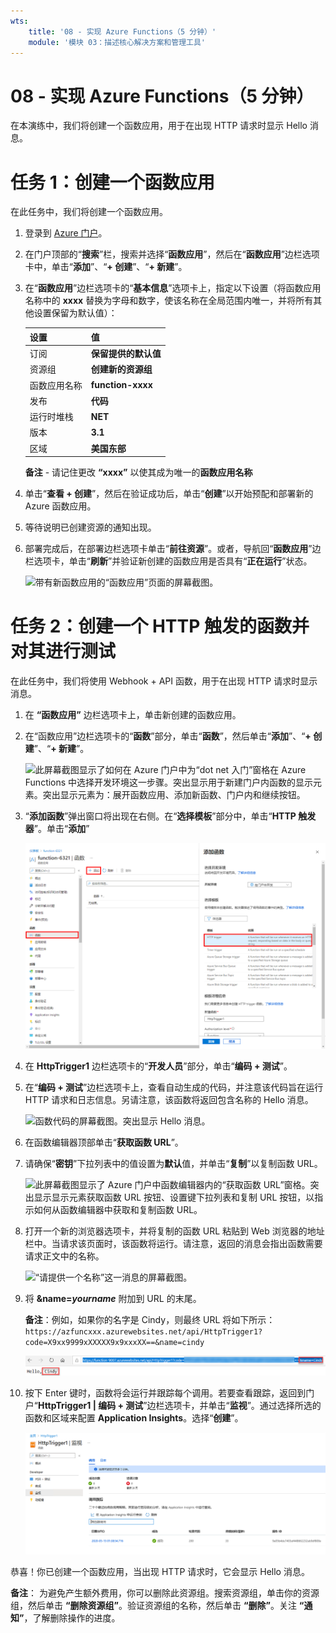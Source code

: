 ```yaml
---
wts:
    title: '08 - 实现 Azure Functions（5 分钟）'
    module: '模块 03：描述核心解决方案和管理工具'
---
```

# 08 - 实现 Azure Functions（5 分钟）

在本演练中，我们将创建一个函数应用，用于在出现 HTTP 请求时显示 Hello 消息。 

# 任务 1：创建一个函数应用 

在此任务中，我们将创建一个函数应用。

1. 登录到 [Azure 门户](https://portal.azure.com)。

2. 在门户顶部的“**搜索**”栏，搜索并选择“**函数应用**”，然后在“**函数应用**”边栏选项卡中，单击“**添加**”、“**+ 创建**”、“**+ 新建**”。

3. 在“**函数应用**”边栏选项卡的“**基本信息**”选项卡上，指定以下设置（将函数应用名称中的 **xxxx** 替换为字母和数字，使该名称在全局范围内唯一，并将所有其他设置保留为默认值）： 

    | 设置 | 值 |
    | -- | --|
    | 订阅 | **保留提供的默认值** |
    | 资源组 | **创建新的资源组** |
    | 函数应用名称 | **function-xxxx** |
    | 发布 | **代码** |
    | 运行时堆栈 | **NET** |
    | 版本 | **3.1** |
    | 区域 | **美国东部** |

    **备注** - 请记住更改 **“xxxx”** 以使其成为唯一的**函数应用名称**

4. 单击“**查看 + 创建**”，然后在验证成功后，单击“**创建**”以开始预配和部署新的 Azure 函数应用。

5. 等待说明已创建资源的通知出现。

6. 部署完成后，在部署边栏选项卡单击“**前往资源**”。或者，导航回“**函数应用**”边栏选项卡，单击“**刷新**”并验证新创建的函数应用是否具有“**正在运行**”状态。 

    ![带有新函数应用的“函数应用”页面的屏幕截图。](../images/0701.png)

# 任务 2：创建一个 HTTP 触发的函数并对其进行测试

在此任务中，我们将使用 Webhook + API 函数，用于在出现 HTTP 请求时显示消息。 

1. 在 **“函数应用”** 边栏选项卡上，单击新创建的函数应用。 

2. 在“函数应用”边栏选项卡的“**函数**”部分，单击“**函数**”，然后单击“**添加**”、“**+ 创建**”、“**+ 新建**”。

    ![此屏幕截图显示了如何在 Azure 门户中为“dot net 入门”窗格在 Azure Functions 中选择开发环境这一步骤。突出显示用于新建门户内函数的显示元素。突出显示元素为：展开函数应用、添加新函数、门户内和继续按钮。](../images/0702.png)

3. “**添加函数**”弹出窗口将出现在右侧。在“**选择模板**”部分中，单击“**HTTP 触发器**”。单击“**添加**” 

    ![此屏幕截图显示了如何在 Azure 门户中为“dot net 入门”窗格在 Azure Functions 中创建函数这一步骤。突出显示“HTTP 触发器”卡，以说明用于向 Azure 函数添加新 Webhook 的显示元素。](../images/0702a.png)

4. 在 **HttpTrigger1** 边栏选项卡的“**开发人员**”部分，单击“**编码 + 测试**”。 

5. 在“**编码 + 测试**”边栏选项卡上，查看自动生成的代码，并注意该代码旨在运行 HTTP 请求和日志信息。另请注意，该函数将返回包含名称的 Hello 消息。 

    ![函数代码的屏幕截图。突出显示 Hello 消息。](../images/0704.png)

6. 在函数编辑器顶部单击“**获取函数 URL**”。 

7. 请确保“**密钥**”下拉列表中的值设置为**默认**值，并单击“**复制**”以复制函数 URL。 

    ![此屏幕截图显示了 Azure 门户中函数编辑器内的“获取函数 URL”窗格。突出显示显示元素获取函数 URL 按钮、设置键下拉列表和复制 URL 按钮，以指示如何从函数编辑器中获取和复制函数 URL。](../images/0705.png)

8. 打开一个新的浏览器选项卡，并将复制的函数 URL 粘贴到 Web 浏览器的地址栏中。当请求该页面时，该函数将运行。请注意，返回的消息会指出函数需要请求正文中的名称。

    ![“请提供一个名称”这一消息的屏幕截图。](../images/0706.png)

9. 将 **&name=*yourname*** 附加到 URL 的末尾。

    **备注**：例如，如果你的名字是 Cindy，则最终 URL 将如下所示： `https://azfuncxxx.azurewebsites.net/api/HttpTrigger1?code=X9xx9999xXXXXX9x9xxxXX==&name=cindy`

    ![此屏幕截图显示了 Web 浏览器的地址栏中突出显示的函数 URL 和附加的示例用户名。此外，突出显示 hello 消息和用户名，以说明主浏览器窗口中函数的输出。](../images/0707.png)

10. 按下 Enter 键时，函数将会运行并跟踪每个调用。若要查看跟踪，返回到门户“**HttpTrigger1 \| 编码 + 测试**”边栏选项卡，并单击“**监视**”。通过选择所选的函数和区域来配置 **Application Insights**。选择“**创建**”。

    ![此屏幕截图显示了在 Azure 门户的函数编辑器中运行函数所产生的跟踪信息日志。](../images/0709.png) 

恭喜！你已创建一个函数应用，当出现 HTTP 请求时，它会显示 Hello 消息。 

**备注**： 为避免产生额外费用，你可以删除此资源组。搜索资源组，单击你的资源组，然后单击 **“删除资源组”**。验证资源组的名称，然后单击 **“删除”**。关注 **“通知”**，了解删除操作的进度。
